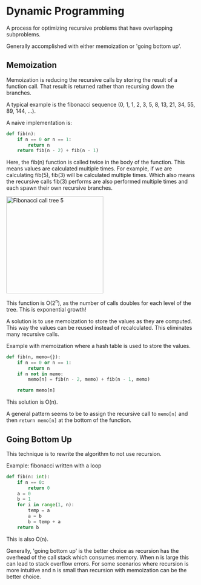 # Dynamic Programming

A process for optimizing recursive problems that have overlapping subproblems.

Generally accomplished with either memoization or 'going bottom up'.

## Memoization 

Memoization is reducing the recursive calls by storing the result of a function call. That result is returned rather than recursing down the branches.

A typical example is the fibonacci sequence (0, 1, 1, 2, 3, 5, 8, 13, 21, 34, 55, 89, 144, ...).

A naive implementation is:
```python
def fib(n):
    if n == 0 or n == 1:
        return n
    return fib(n - 2) + fib(n - 1)
```
Here, the fib(n) function is called twice in the body of the function. This means values are calculated multiple times. For example, if we are calculating fib(5), fib(3) will be calculated multiple times. Which also means the recursive calls fib(3) performs are also performed multiple times and each spawn their own recursive branches.

<a title="Ybungalobill, Public domain, via Wikimedia Commons" href="https://commons.wikimedia.org/wiki/File:Fibonacci_call_tree_5.gif"><img width="256" alt="Fibonacci call tree 5" src="https://upload.wikimedia.org/wikipedia/commons/1/1a/Fibonacci_call_tree_5.gif"></a>

This function is O(2<sup>n</sup>), as the number of calls doubles for each level of the tree. This is exponential growth! 

A solution is to use memoization to store the values as they are computed. This way the values can be reused instead of recalculated. This eliminates many recursive calls.

Example with memoization where a hash table is used to store the values.
```python
def fib(n, memo={}):
    if n == 0 or n == 1:
        return n
    if n not in memo:
        memo[n] = fib(n - 2, memo) + fib(n - 1, memo)

    return memo[n]
```
This solution is O(n).

A general pattern seems to be to assign the recursive call to `memo[n]` and then `return memo[n]` at the bottom of the function.

## Going Bottom Up
This technique is to rewrite the algorithm to not use recursion.

Example: fibonacci written with a loop
```python
def fib(n: int):
    if n == 0:
        return 0
    a = 0
    b = 1
    for i in range(1, n):
        temp = a
        a = b
        b = temp + a
    return b
```
This is also O(n).  

Generally, 'going bottom up' is the better choice as recursion has the overhead of the call stack which consumes memory. When n is large this can lead to stack overflow errors. For some scenarios where recursion is more intuitive and n is small than recursion with memoization can be the better choice.
